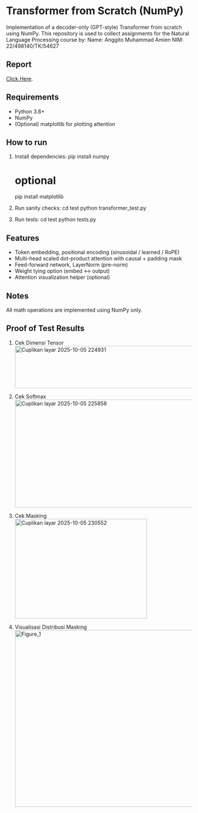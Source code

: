 # Transformer from Scratch (NumPy)
Implementation of a decoder-only (GPT-style) Transformer from scratch using NumPy.
This repository is used to collect assignments for the Natural Language Processing course by:
Name: Anggito Muhammad Amien
NIM: 22/498140/TK/54627

## Report
[Click Here](https://drive.google.com/file/d/1aLoeRc4Xih1oJ2a8Cb6Pt1zs2wBhfy5G/view?usp=sharing).

## Requirements
- Python 3.8+
- NumPy
- (Optional) matplotlib for plotting attention

## How to run
1. Install dependencies:
   pip install numpy
   # optional
   pip install matplotlib

2. Run sanity checks:
   cd test
   python transformer_test.py

4. Run tests:
   cd test
   python tests.py

## Features
- Token embedding, positional encoding (sinusoidal / learned / RoPE)
- Multi-head scaled dot-product attention with causal + padding mask
- Feed-forward network, LayerNorm (pre-norm)
- Weight tying option (embed <-> output)
- Attention visualization helper (optional)

## Notes
All math operations are implemented using NumPy only.

## Proof of Test Results
1. Cek Dimensi Tensor<br>
   <img width="747" height="115" alt="Cuplikan layar 2025-10-05 224931" src="https://github.com/user-attachments/assets/a7c160c9-62c6-4176-89ea-5d7a89c8ee15" />

2. Cek Softmax <br>
   <img width="681" height="293" alt="Cuplikan layar 2025-10-05 225858" src="https://github.com/user-attachments/assets/6bc27ee6-43cf-4e3e-addb-c668b7c05720" />

3. Cek Masking <br>
   <img width="358" height="271" alt="Cuplikan layar 2025-10-05 230552" src="https://github.com/user-attachments/assets/8068a2f2-aeec-4e9a-8f00-77d0b26cfe5d" />

4. Visualisasi Distribusi Masking <br>
   <img width="640" height="480" alt="Figure_1" src="https://github.com/user-attachments/assets/1684f41f-d4c2-4832-97c3-b028c220342c" />

